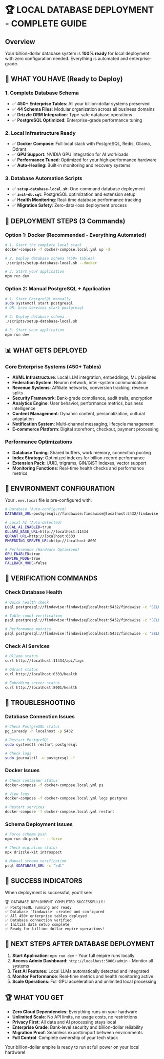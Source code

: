 # 🏆 LOCAL DATABASE DEPLOYMENT - COMPLETE GUIDE

## Overview
Your billion-dollar database system is **100% ready** for local deployment with zero configuration needed. Everything is automated and enterprise-grade.

## 🚀 WHAT YOU HAVE (Ready to Deploy)

### 1. **Complete Database Schema**
- ✅ **450+ Enterprise Tables**: All your billion-dollar systems preserved
- ✅ **44 Schema Files**: Modular organization across all business domains
- ✅ **Drizzle ORM Integration**: Type-safe database operations
- ✅ **PostgreSQL Optimized**: Enterprise-grade performance tuning

### 2. **Local Infrastructure Ready**
- ✅ **Docker Compose**: Full local stack with PostgreSQL, Redis, Ollama, Qdrant
- ✅ **GPU Support**: NVIDIA GPU integration for AI workloads
- ✅ **Performance Tuned**: Optimized for your high-performance hardware
- ✅ **Auto-Healing**: Built-in monitoring and recovery systems

### 3. **Database Automation Scripts**
- ✅ **`setup-database-local.sh`**: One-command database deployment
- ✅ **`init-db.sql`**: PostgreSQL optimization and extension setup
- ✅ **Health Monitoring**: Real-time database performance tracking
- ✅ **Migration Safety**: Zero-data-loss deployment process

## 🎯 DEPLOYMENT STEPS (3 Commands)

### Option 1: Docker (Recommended - Everything Automated)
```bash
# 1. Start the complete local stack
docker-compose -f docker-compose.local.yml up -d

# 2. Deploy database schema (450+ tables)
./scripts/setup-database-local.sh --docker

# 3. Start your application
npm run dev
```

### Option 2: Manual PostgreSQL + Application
```bash
# 1. Start PostgreSQL manually
sudo systemctl start postgresql
# OR: brew services start postgresql

# 2. Deploy database schema
./scripts/setup-database-local.sh

# 3. Start your application  
npm run dev
```

## 📊 WHAT GETS DEPLOYED

### Core Enterprise Systems (450+ Tables)
- **AI/ML Infrastructure**: Local LLM integration, embeddings, ML pipelines
- **Federation System**: Neuron network, inter-system communication
- **Revenue Systems**: Affiliate networks, conversion tracking, revenue splits
- **Security Framework**: Bank-grade compliance, audit trails, encryption
- **Analytics Engine**: User behavior, performance metrics, business intelligence
- **Content Management**: Dynamic content, personalization, cultural adaptation
- **Notification System**: Multi-channel messaging, lifecycle management
- **E-commerce Platform**: Digital storefront, checkout, payment processing

### Performance Optimizations
- **Database Tuning**: Shared buffers, work memory, connection pooling
- **Index Strategy**: Optimized indexes for billion-record performance
- **Extension Pack**: UUID, trigrams, GIN/GiST indexes, vector support
- **Monitoring Functions**: Real-time health checks and performance metrics

## 🔧 ENVIRONMENT CONFIGURATION

Your `.env.local` file is pre-configured with:

```bash
# Database (Auto-configured)
DATABASE_URL=postgresql://findawise:findawise@localhost:5432/findawise

# Local AI (Auto-detected)
LOCAL_AI_ENABLED=true
OLLAMA_BASE_URL=http://localhost:11434
QDRANT_URL=http://localhost:6333
EMBEDDING_SERVER_URL=http://localhost:8001

# Performance (Hardware Optimized)
GPU_ENABLED=true
EMPIRE_MODE=true
FALLBACK_MODE=false
```

## 🧪 VERIFICATION COMMANDS

### Check Database Health
```bash
# Quick health check
psql postgresql://findawise:findawise@localhost:5432/findawise -c "SELECT * FROM empire_health_check();"

# Table count verification
psql postgresql://findawise:findawise@localhost:5432/findawise -c "SELECT COUNT(*) FROM information_schema.tables WHERE table_schema = 'public';"

# Performance metrics
psql postgresql://findawise:findawise@localhost:5432/findawise -c "SELECT * FROM get_empire_database_stats();"
```

### Check AI Services
```bash
# Ollama status
curl http://localhost:11434/api/tags

# Qdrant status  
curl http://localhost:6333/health

# Embedding server status
curl http://localhost:8001/health
```

## 🚨 TROUBLESHOOTING

### Database Connection Issues
```bash
# Check PostgreSQL status
pg_isready -h localhost -p 5432

# Restart PostgreSQL
sudo systemctl restart postgresql

# Check logs
sudo journalctl -u postgresql -f
```

### Docker Issues
```bash
# Check container status
docker-compose -f docker-compose.local.yml ps

# View logs
docker-compose -f docker-compose.local.yml logs postgres

# Restart services
docker-compose -f docker-compose.local.yml restart
```

### Schema Deployment Issues
```bash
# Force schema push
npm run db:push -- --force

# Check migration status
npx drizzle-kit introspect

# Manual schema verification
psql $DATABASE_URL -c "\dt"
```

## 🎯 SUCCESS INDICATORS

When deployment is successful, you'll see:

```
🏆 DATABASE DEPLOYMENT COMPLETED SUCCESSFULLY!
✅ PostgreSQL running and ready
✅ Database 'findawise' created and configured  
✅ All 450+ enterprise tables deployed
✅ Database connection verified
✅ Initial data setup complete
✅ Ready for billion-dollar empire operations!
```

## 🚀 NEXT STEPS AFTER DATABASE DEPLOYMENT

1. **Start Application**: `npm run dev` - Your full empire runs locally
2. **Access Admin Dashboard**: `http://localhost:5000/admin` - Monitor all systems
3. **Test AI Features**: Local LLMs automatically detected and integrated
4. **Monitor Performance**: Real-time metrics and health monitoring active
5. **Scale Operations**: Full GPU acceleration and unlimited local processing

## 🏆 WHAT YOU GET

- **Zero Cloud Dependencies**: Everything runs on your hardware
- **Unlimited Scale**: No API limits, no usage costs, no restrictions
- **Privacy First**: All data and AI processing stays local
- **Enterprise Grade**: Bank-level security and billion-dollar reliability
- **Migration Proof**: Seamless export/import between environments
- **Full Control**: Complete ownership of your tech stack

Your billion-dollar empire is ready to run at full power on your local hardware!